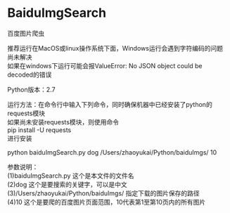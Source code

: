 # BaiduImgSearch
百度图片爬虫

推荐运行在MacOS或linux操作系统下面，Windows运行会遇到字符编码的问题尚未解决<br>
如果在windows下运行可能会报ValueError: No JSON object could be decoded的错误

Python版本：2.7

运行方法：在命令行中输入下列命令，同时确保机器中已经安装了python的requests模块<br>
如果尚未安装requests模块，则使用命令<br>pip install -U requests<br>进行安装

python baiduImgSearch.py dog /Users/zhaoyukai/Python/baiduImgs/ 10

参数说明：<br>
(1)baiduImgSearch.py 这个是本文件的文件名<br>
(2)dog 这个是要搜索的关键字，可以是中文<br>
(3)/Users/zhaoyukai/Python/baiduImgs/ 指定下载的图片保存的路径<br>
(4)10 这个是要爬的百度图片页面范围，10代表第1至第10页内的所有图片<br>
